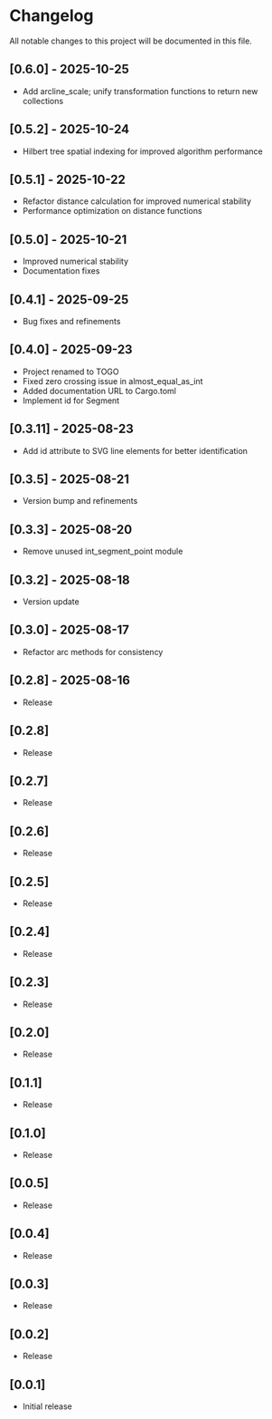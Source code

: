 # Changelog

All notable changes to this project will be documented in this file.

## [0.6.0] - 2025-10-25

- Add arcline_scale; unify transformation functions to return new collections

## [0.5.2] - 2025-10-24

- Hilbert tree spatial indexing for improved algorithm performance

## [0.5.1] - 2025-10-22

- Refactor distance calculation for improved numerical stability
- Performance optimization on distance functions

## [0.5.0] - 2025-10-21

- Improved numerical stability
- Documentation fixes

## [0.4.1] - 2025-09-25

- Bug fixes and refinements

## [0.4.0] - 2025-09-23

- Project renamed to TOGO
- Fixed zero crossing issue in almost_equal_as_int
- Added documentation URL to Cargo.toml
- Implement id for Segment

## [0.3.11] - 2025-08-23

- Add id attribute to SVG line elements for better identification

## [0.3.5] - 2025-08-21

- Version bump and refinements

## [0.3.3] - 2025-08-20

- Remove unused int_segment_point module

## [0.3.2] - 2025-08-18

- Version update

## [0.3.0] - 2025-08-17

- Refactor arc methods for consistency

## [0.2.8] - 2025-08-16

- Release

## [0.2.8]

- Release

## [0.2.7]

- Release

## [0.2.6]

- Release

## [0.2.5]

- Release

## [0.2.4]

- Release

## [0.2.3]

- Release

## [0.2.0]

- Release

## [0.1.1]

- Release

## [0.1.0]

- Release

## [0.0.5]

- Release

## [0.0.4]

- Release

## [0.0.3]

- Release

## [0.0.2]

- Release

## [0.0.1]

- Initial release
